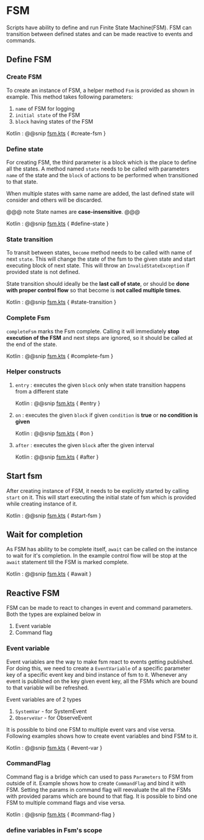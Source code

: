 # FSM

Scripts have ability to define and run Finite State Machine(FSM). FSM can transition between defined states and can be made 
reactive to events and commands.

## Define FSM

### Create FSM

To create an instance of FSM, a helper method `Fsm` is provided as shown in example. This method takes following parameters:

1. `name` of FSM for logging
2. `initial state` of the FSM
3. `block` having states of the FSM

Kotlin
:   @@snip [fsm.kts](../../../../../examples/src/main/kotlin/esw/ocs/scripts/examples/paradox/fsm.kts) { #create-fsm }  

### Define state

For creating FSM, the third parameter is a block which is the place to define all the states. A method named `state` needs to be called
with parameters `name` of the state and the `block` of actions to be performed when transitioned to that state.

When multiple states with same name are added, the last defined state will consider and others will be discarded.

@@@ note
State names are **case-insensitive**.
@@@

Kotlin
:   @@snip [fsm.kts](../../../../../examples/src/main/kotlin/esw/ocs/scripts/examples/paradox/fsm.kts) { #define-state }

### State transition

To transit between states, `become` method needs to be called with name of next `state`. This will change the state of the fsm to the given state 
and start executing block of next state. This will throw an `InvalidStateException` if provided state is not defined.

State transition should ideally be the **last call of state**, or should be **done with proper control flow** so that become is **not called multiple times**.

Kotlin
:   @@snip [fsm.kts](../../../../../examples/src/main/kotlin/esw/ocs/scripts/examples/paradox/fsm.kts) { #state-transition }

### Complete Fsm

`completeFsm` marks the Fsm complete. Calling it will immediately **stop execution of the FSM** and next steps are ignored, so it should be called at the end of the state.    

Kotlin
:   @@snip [fsm.kts](../../../../../examples/src/main/kotlin/esw/ocs/scripts/examples/paradox/fsm.kts) { #complete-fsm }

### Helper constructs 
1. `entry` : executes the given `block` only when state transition happens from a different state

    Kotlin
    :   @@snip [fsm.kts](../../../../../examples/src/main/kotlin/esw/ocs/scripts/examples/paradox/fsm.kts) { #entry }

2. `on` : executes the given `block` if given `condition` is **true** or **no condition is given**

    Kotlin
    :   @@snip [fsm.kts](../../../../../examples/src/main/kotlin/esw/ocs/scripts/examples/paradox/fsm.kts) { #on } 

3. `after` : executes the given `block` after the given interval 

    Kotlin
    :   @@snip [fsm.kts](../../../../../examples/src/main/kotlin/esw/ocs/scripts/examples/paradox/fsm.kts) { #after }

## Start fsm

After creating instance of FSM, it needs to be explicitly started by calling `start` on it. This will start executing the initial state of fsm which is 
provided while creating instance of it.

Kotlin
:   @@snip [fsm.kts](../../../../../examples/src/main/kotlin/esw/ocs/scripts/examples/paradox/fsm.kts) { #start-fsm }

## Wait for completion

As FSM has ability to be complete itself, `await` can be called on the instance to wait for it's completion. In the example control flow will be stop at the
`await` statement till the FSM is marked complete.

Kotlin
:   @@snip [fsm.kts](../../../../../examples/src/main/kotlin/esw/ocs/scripts/examples/paradox/fsm.kts) { #await } 

## Reactive FSM

FSM can be made to react to changes in event and command parameters. Both the types are explained below in
 
1. Event variable
2. Command flag 
 
### Event variable

Event variables are the way to make fsm react to events getting published. For doing this, we need to create a `EventVariable` of a specific 
parameter key of a specific event key and bind instance of fsm to it.
Whenever any event is published on the key given event key, all the FSMs which are bound to that variable will be refreshed.

Event variables are of 2 types

1. `SystemVar` - for SystemEvent
2. `ObserveVar` - for ObserveEvent

It is possible to bind one FSM to multiple event vars and vise versa. Following examples shows how to create event variables and bind FSM to it. 

Kotlin
:   @@snip [fsm.kts](../../../../../examples/src/main/kotlin/esw/ocs/scripts/examples/paradox/fsm.kts) { #event-var }

### CommandFlag

Command flag is a bridge which can used to pass `Parameters` to FSM from outside of it. Example shows how to create `CommandFlag` and bind it with
FSM. Setting the params in command flag will reevaluate the all the FSMs with provided params which are bound to that flag.
It is possible to bind one FSM to multiple command flags and vise versa.

Kotlin
:   @@snip [fsm.kts](../../../../../examples/src/main/kotlin/esw/ocs/scripts/examples/paradox/fsm.kts) { #command-flag } 


### define variables in Fsm's scope
